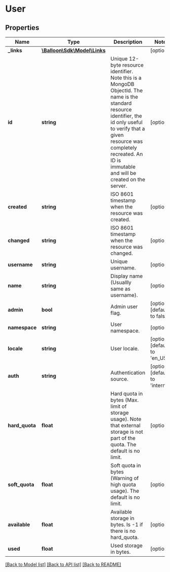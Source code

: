 # User

## Properties
Name | Type | Description | Notes
------------ | ------------- | ------------- | -------------
**_links** | [**\Balloon\Sdk\Model\Links**](Links.md) |  | [optional] 
**id** | **string** | Unique 12-byte resource identifier. Note this is a MongoDB ObjectId. The name is the standard resource identifier, the id only useful to verify that a given resource was completely recreated. An ID is immutable and will be created on the server. | [optional] 
**created** | **string** | ISO 8601 timestamp when the resource was created. | [optional] 
**changed** | **string** | ISO 8601 timestamp when the resource was changed. | [optional] 
**username** | **string** | Unique username. | [optional] 
**name** | **string** | Display name (Usuallly same as username). | [optional] 
**admin** | **bool** | Admin user flag. | [optional] [default to false]
**namespace** | **string** | User namespace. | [optional] 
**locale** | **string** | User locale. | [optional] [default to 'en_US']
**auth** | **string** | Authentication source. | [optional] [default to 'internal']
**hard_quota** | **float** | Hard quota in bytes (Max. limit of storage usage). Note that external storage is not part of the quota. The default is no limit. | [optional] 
**soft_quota** | **float** | Soft quota in bytes (Warning of high quota usage). The default is no limit. | [optional] 
**available** | **float** | Available storage in bytes. Is -1 if there is no hard_quota. | [optional] 
**used** | **float** | Used storage in bytes. | [optional] 

[[Back to Model list]](../README.md#documentation-for-models) [[Back to API list]](../README.md#documentation-for-api-endpoints) [[Back to README]](../README.md)


